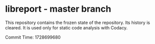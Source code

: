 # libreport - master branch

This repository contains the frozen state of the repository.
Its history is cleared. It is used only for static code
analysis with Codacy.

Commit Time: 1728699680
